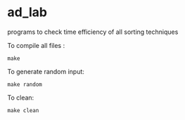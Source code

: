 # ad_lab
programs to check time efficiency of all sorting techniques

To compile all files :
  
  
    make 
  
To generate random input:
    
    make random
To clean:
  
    make clean
